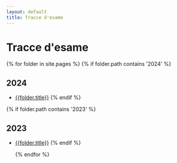 ```yaml
---
layout: default
title: Tracce d'esame
---
```


# Tracce d'esame

{% for folder in site.pages %}
{% if folder.path contains '2024' %}

## 2024

- [{{folder.title}}]({{site.baseurl}}{{folder.url}})
  {% endif %}

{% if folder.path contains '2023' %}

## 2023

- [{{folder.title}}]({{site.baseurl}}{{folder.url}})
  {% endif %}

  {% endfor %}
